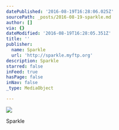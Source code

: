 ```yaml
---
datePublished: '2016-08-19T16:28:06.025Z'
sourcePath: _posts/2016-08-19-sparkle.md
author: []
via: {}
dateModified: '2016-08-19T16:28:05.351Z'
title: ''
publisher:
  name: Sparkle
  url: 'http://sparkle.myftp.org'
description: Sparkle
starred: false
inFeed: true
hasPage: false
inNav: false
_type: MediaObject

---
```

![](https://imgflo.herokuapp.com/graph/vahj1ThiexotieMo/8e8504a34f00a9901436c99b2e5476b2/croprotate.jpg?cropheight=838&cropwidth=1151&degrees=0&input=https%3A%2F%2Fthe-grid-user-content.s3-us-west-2.amazonaws.com%2F4c54cb67-3ae8-4d1a-a634-9c64f256af95.jpg&x=179&y=0)

Sparkle
